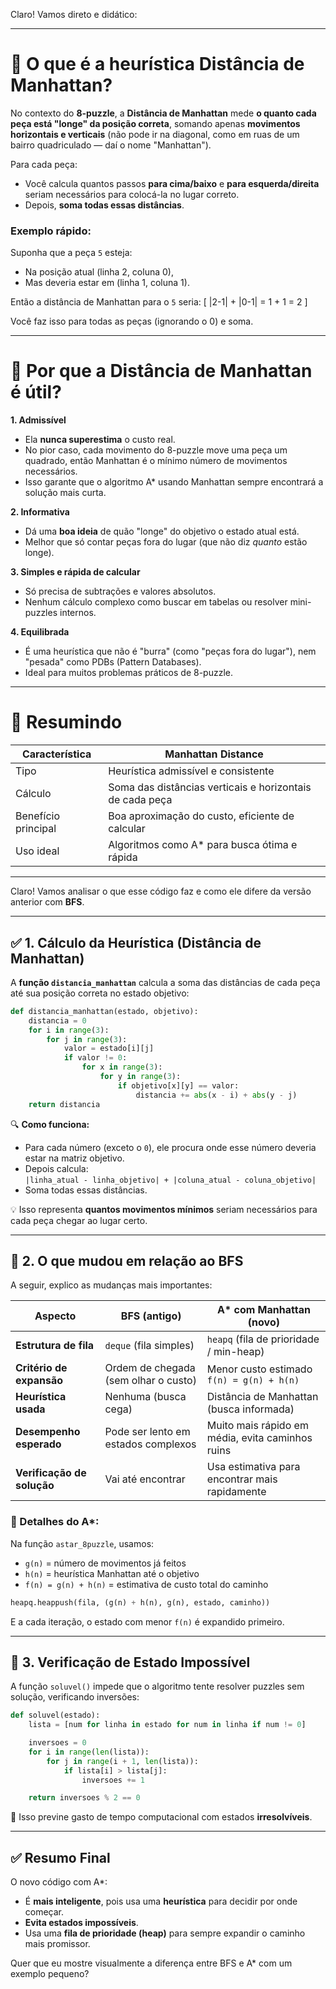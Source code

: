 Claro! Vamos direto e didático:

---

# 🎯 O que é a heurística **Distância de Manhattan**?

No contexto do **8-puzzle**, a **Distância de Manhattan** mede **o quanto cada peça está "longe" da posição correta**, somando apenas **movimentos horizontais e verticais** (não pode ir na diagonal, como em ruas de um bairro quadriculado — daí o nome "Manhattan").

Para cada peça:
- Você calcula quantos passos **para cima/baixo** e **para esquerda/direita** seriam necessários para colocá-la no lugar correto.
- Depois, **soma todas essas distâncias**.

### Exemplo rápido:
Suponha que a peça `5` esteja:
- Na posição atual (linha 2, coluna 0),
- Mas deveria estar em (linha 1, coluna 1).

Então a distância de Manhattan para o `5` seria:
\[
|2-1| + |0-1| = 1 + 1 = 2
\]

Você faz isso para todas as peças (ignorando o 0) e soma.

---

# 🚀 Por que a Distância de Manhattan é útil?

**1. Admissível**
- Ela **nunca superestima** o custo real.
- No pior caso, cada movimento do 8-puzzle move uma peça um quadrado, então Manhattan é o mínimo número de movimentos necessários.
- Isso garante que o algoritmo A* usando Manhattan sempre encontrará a solução mais curta.

**2. Informativa**
- Dá uma **boa ideia** de quão "longe" do objetivo o estado atual está.
- Melhor que só contar peças fora do lugar (que não diz *quanto* estão longe).

**3. Simples e rápida de calcular**
- Só precisa de subtrações e valores absolutos.
- Nenhum cálculo complexo como buscar em tabelas ou resolver mini-puzzles internos.

**4. Equilibrada**
- É uma heurística que não é "burra" (como "peças fora do lugar"), nem "pesada" como PDBs (Pattern Databases).
- Ideal para muitos problemas práticos de 8-puzzle.

---

# 🎯 Resumindo

| Característica        | Manhattan Distance                         |
|------------------------|--------------------------------------------|
| Tipo                   | Heurística admissível e consistente        |
| Cálculo                | Soma das distâncias verticais e horizontais de cada peça |
| Benefício principal    | Boa aproximação do custo, eficiente de calcular |
| Uso ideal              | Algoritmos como A* para busca ótima e rápida |

---

Claro! Vamos analisar o que esse código faz e como ele difere da versão anterior com **BFS**.

---

## ✅ **1. Cálculo da Heurística (Distância de Manhattan)**

A **função `distancia_manhattan`** calcula a soma das distâncias de cada peça até sua posição correta no estado objetivo:

```python
def distancia_manhattan(estado, objetivo):
    distancia = 0
    for i in range(3):
        for j in range(3):
            valor = estado[i][j]
            if valor != 0:
                for x in range(3):
                    for y in range(3):
                        if objetivo[x][y] == valor:
                            distancia += abs(x - i) + abs(y - j)
    return distancia
```

🔍 **Como funciona:**
- Para cada número (exceto o `0`), ele procura onde esse número deveria estar na matriz objetivo.
- Depois calcula:  
  `|linha_atual - linha_objetivo| + |coluna_atual - coluna_objetivo|`
- Soma todas essas distâncias.

💡 Isso representa **quantos movimentos mínimos** seriam necessários para cada peça chegar ao lugar certo.

---

## 🔁 **2. O que mudou em relação ao BFS**

A seguir, explico as mudanças mais importantes:

| Aspecto                     | BFS (antigo)                               | A* com Manhattan (novo)                             |
|----------------------------|---------------------------------------------|-----------------------------------------------------|
| **Estrutura de fila**      | `deque` (fila simples)                     | `heapq` (fila de prioridade / min-heap)             |
| **Critério de expansão**   | Ordem de chegada (sem olhar o custo)       | Menor custo estimado `f(n) = g(n) + h(n)`           |
| **Heurística usada**       | Nenhuma (busca cega)                       | Distância de Manhattan (busca informada)            |
| **Desempenho esperado**    | Pode ser lento em estados complexos        | Muito mais rápido em média, evita caminhos ruins    |
| **Verificação de solução** | Vai até encontrar                          | Usa estimativa para encontrar mais rapidamente      |

### 🧠 Detalhes do A*:

Na função `astar_8puzzle`, usamos:

- `g(n)` = número de movimentos já feitos
- `h(n)` = heurística Manhattan até o objetivo
- `f(n) = g(n) + h(n)` = estimativa de custo total do caminho

```python
heapq.heappush(fila, (g(n) + h(n), g(n), estado, caminho))
```

E a cada iteração, o estado com menor `f(n)` é expandido primeiro.

---

## 🚫 **3. Verificação de Estado Impossível**

A função `soluvel()` impede que o algoritmo tente resolver puzzles sem solução, verificando inversões:

```python
def soluvel(estado):
    lista = [num for linha in estado for num in linha if num != 0]

    inversoes = 0
    for i in range(len(lista)):
        for j in range(i + 1, len(lista)):
            if lista[i] > lista[j]:
                inversoes += 1

    return inversoes % 2 == 0
```

📌 Isso previne gasto de tempo computacional com estados **irresolvíveis**.

---

## ✅ **Resumo Final**

O novo código com A*:
- É **mais inteligente**, pois usa uma **heurística** para decidir por onde começar.
- **Evita estados impossíveis**.
- Usa uma **fila de prioridade (heap)** para sempre expandir o caminho mais promissor.

Quer que eu mostre visualmente a diferença entre BFS e A* com um exemplo pequeno?